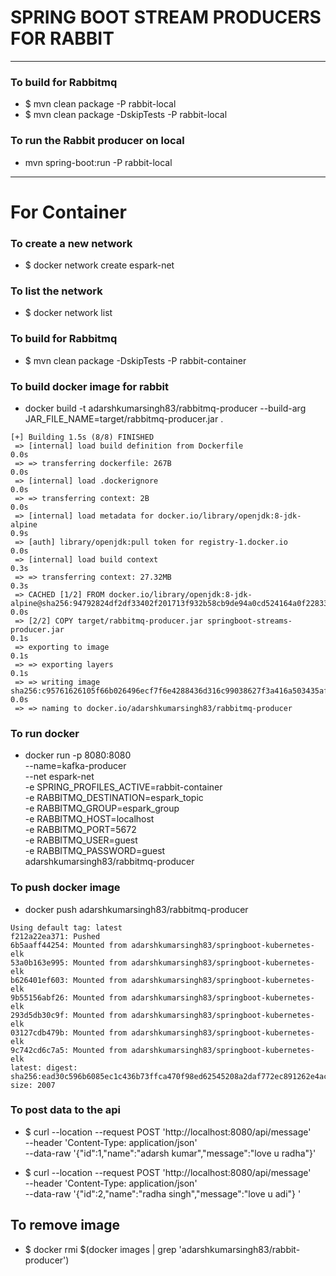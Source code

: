 # SPRING BOOT STREAM PRODUCERS FOR RABBIT

---

### To build for Rabbitmq
* $ mvn clean package  -P rabbit-local
* $ mvn clean package -DskipTests -P rabbit-local

### To run the Rabbit producer on local 
* mvn spring-boot:run -P rabbit-local

---

# For Container

### To create a new network
* $ docker network create espark-net

### To list the network
* $ docker network list

### To build for Rabbitmq
* $ mvn clean package -DskipTests -P rabbit-container
### To build docker image for rabbit
* docker build -t adarshkumarsingh83/rabbitmq-producer --build-arg JAR_FILE_NAME=target/rabbitmq-producer.jar .
```  
[+] Building 1.5s (8/8) FINISHED                                                                                                                                                                          
 => [internal] load build definition from Dockerfile                                                                                                                                                 0.0s
 => => transferring dockerfile: 267B                                                                                                                                                                 0.0s
 => [internal] load .dockerignore                                                                                                                                                                    0.0s
 => => transferring context: 2B                                                                                                                                                                      0.0s
 => [internal] load metadata for docker.io/library/openjdk:8-jdk-alpine                                                                                                                              0.9s
 => [auth] library/openjdk:pull token for registry-1.docker.io                                                                                                                                       0.0s
 => [internal] load build context                                                                                                                                                                    0.3s
 => => transferring context: 27.32MB                                                                                                                                                                 0.3s
 => CACHED [1/2] FROM docker.io/library/openjdk:8-jdk-alpine@sha256:94792824df2df33402f201713f932b58cb9de94a0cd524164a0f2283343547b3                                                                 0.0s
 => [2/2] COPY target/rabbitmq-producer.jar springboot-streams-producer.jar                                                                                                                          0.1s
 => exporting to image                                                                                                                                                                               0.1s
 => => exporting layers                                                                                                                                                                              0.1s
 => => writing image sha256:c95761626105f66b026496ecf7f6e4288436d316c99038627f3a416a503435af                                                                                                         0.0s
 => => naming to docker.io/adarshkumarsingh83/rabbitmq-producer        
```
### To run docker
* docker run -p 8080:8080 \
  --name=kafka-producer  \
  --net espark-net  \
  -e SPRING_PROFILES_ACTIVE=rabbit-container \
  -e RABBITMQ_DESTINATION=espark_topic \
  -e RABBITMQ_GROUP=espark_group   \
  -e RABBITMQ_HOST=localhost \
  -e RABBITMQ_PORT=5672  \
  -e RABBITMQ_USER=guest  \
  -e RABBITMQ_PASSWORD=guest \
  adarshkumarsingh83/rabbitmq-producer

### To push docker image 
* docker push adarshkumarsingh83/rabbitmq-producer
```
Using default tag: latest
f212a22ea371: Pushed 
6b5aaff44254: Mounted from adarshkumarsingh83/springboot-kubernetes-elk 
53a0b163e995: Mounted from adarshkumarsingh83/springboot-kubernetes-elk 
b626401ef603: Mounted from adarshkumarsingh83/springboot-kubernetes-elk 
9b55156abf26: Mounted from adarshkumarsingh83/springboot-kubernetes-elk 
293d5db30c9f: Mounted from adarshkumarsingh83/springboot-kubernetes-elk 
03127cdb479b: Mounted from adarshkumarsingh83/springboot-kubernetes-elk 
9c742cd6c7a5: Mounted from adarshkumarsingh83/springboot-kubernetes-elk 
latest: digest: sha256:ead30c596b6085ec1c436b73ffca470f98ed62545208a2daf772ec891262e4ac size: 2007   
```
### To post data to the api 
* $ curl --location --request POST 'http://localhost:8080/api/message' \
--header 'Content-Type: application/json' \
--data-raw '{"id":1,"name":"adarsh kumar","message":"love u radha"}'

* $ curl --location --request POST 'http://localhost:8080/api/message' \
--header 'Content-Type: application/json' \
--data-raw '{"id":2,"name":"radha singh","message":"love u adi"} '


## To remove image
* $ docker rmi $(docker images | grep 'adarshkumarsingh83/rabbit-producer')